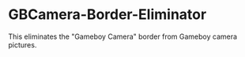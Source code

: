 # GBCamera-Border-Eliminator
This eliminates the "Gameboy Camera" border from Gameboy camera pictures. 
